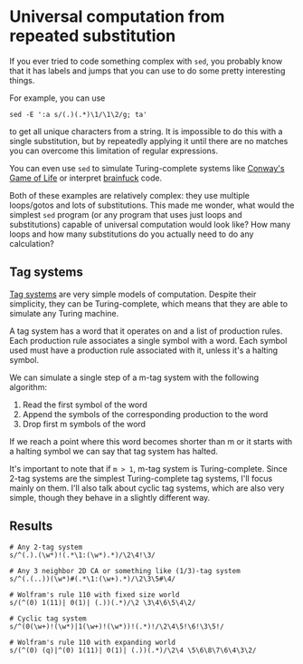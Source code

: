 # Universal computation from repeated substitution

If you ever tried to code something complex with `sed`, you probably know that it has labels and jumps that you can use to do some pretty interesting things. 

For example, you can use 

`sed -E ':a s/(.)(.*)\1/\1\2/g; ta'`

to get all unique characters from a string. It is impossible to do this with a single substitution, but by repeatedly applying it until there are no matches you can overcome this limitation of regular expressions.

You can even use `sed` to simulate Turing-complete systems like [Conway's Game of Life](https://github.com/laserbat/unix-voodoo/blob/master/gol.sed) or interpret [brainfuck](https://github.com/laserbat/sedbf/blob/master/sedbf.sed) code.

Both of these examples are relatively complex: they use multiple loops/gotos and lots of substitutions. This made me wonder, what would the simplest `sed` program (or any program that uses just loops and substitutions) capable of universal computation would look like? How many loops and how many substitutions do you actually need to do any calculation?

Tag systems
----

[Tag systems](https://en.wikipedia.org/wiki/Tag_system#Cyclic_tag_systems) are very simple models of computation. Despite their simplicity, they can be Turing-complete, which means that they are able to simulate any Turing machine. 

A tag system has a word that it operates on and a list of production rules. Each production rule associates a single symbol with a word. Each symbol used must have a production rule associated with it, unless it's a halting symbol.

We can simulate a single step of a m-tag system with the following algorithm:

1. Read the first symbol of the word
2. Append the symbols of the corresponding production to the word
3. Drop first m symbols of the word

If we reach a point where this word becomes shorter than m or it starts with a halting symbol we can say that tag system has halted. 

It's important to note that if `m > 1`, m-tag system is Turing-complete. Since 2-tag systems are the simplest Turing-complete tag systems, I'll focus mainly on them. I'll also talk about cyclic tag systems, which are also very simple, though they behave in a slightly different way.

Results
---

    # Any 2-tag system
    s/^(.).(\w*)!(.*\1:(\w*).*)/\2\4!\3/

    # Any 3 neighbor 2D CA or something like (1/3)-tag system
    s/^(.(..))(\w*)#(.*\1:(\w+).*)/\2\3\5#\4/

    # Wolfram's rule 110 with fixed size world
    s/(^(0) 1(11)| 0(1)| (.))(.*)/\2 \3\4\6\5\4\2/

    # Cyclic tag system
    s/^(0(\w+)!(\w*)|1(\w+)!(\w*))!(.*)!/\2\4\5!\6!\3\5!/

    # Wolfram's rule 110 with expanding world
    s/(^(0) (q)|^(0) 1(11)| 0(1)| (.))(.*)/\2\4 \5\6\8\7\6\4\3\2/
